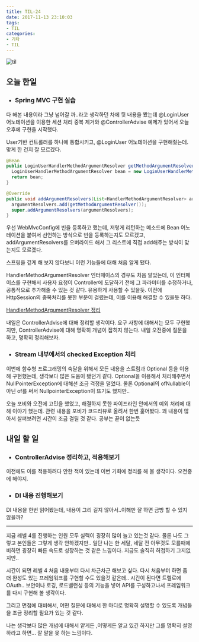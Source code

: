 ```yaml
---
title: TIL-24
date: 2017-11-13 23:10:03
tags:
- TIL
categories:
- 기타
- TIL
---
```


![til](/images/til/til.jpg)

## 오늘 한일



- ### Spring MVC 구현 실습

다 해본 내용이라 그냥 넘어갈 까..라고 생각하던 차에 뒷 내용을 봤는데 @LoginUser 어노테이션을 이용한 세션 처리 중복 제거와 @ControllerAdvise 예제가 있어서 오늘 오후에 구현을 시작했다.

User기반 컨트롤러를 하나에 통합시키고, @LoginUser 어노테이션을 구현해줬는데. 맞게 한 건지 잘 모르겠다.

```java
@Bean
public LoginUserHandlerMethodArgumentResolver getMethodArgumentResolver() {
  LoginUserHandlerMethodArgumentResolver bean = new LoginUserHandlerMethodArgumentResolver();
  return bean;
}

@Override
public void addArgumentResolvers(List<HandlerMethodArgumentResolver> argumentResolvers) {
  argumentResolvers.add(getMethodArgumentResolver());
  super.addArgumentResolvers(argumentResolvers);
}
```

우선 WebMvcConfig에 빈을 등록하고 했는데, 저렇게 리턴하는 메소드에 Bean 어노테이션을 붙여서 선언하는 방식으로 빈을 등록하는지도 모르겠고, addArgumentResolvers를 오버라이드 해서 그 리스트에 직접 add해주는 방식이 맞는지도 모르겠다.



스프링을 깊게 해 보지 않다보니 이런 기능들에 대해 처음 알게 됐다.

HandlerMethodArgumentResolver 인터페이스의 경우도 처음 알았는데, 이 인터페이스를 구현해서 사용자 요청이 Controller에 도달하기 전에 그 파라미터를 수정하거나, 공통적으로 추가해줄 수 있는 것 같다. 유용하게 사용할 수 있을듯. 이전에 HttpSession의 중복처리를 못한 부분이 걸렸는데, 이를 이용해 해결할 수 있을듯 하다.

[HandlerMethodArgumentResolver 정리](https://xmfpes.github.io/java/spring-resolver/)



내일은 ControllerAdvise에 대해 정리할 생각이다. 요구 사항에 대해서는 모두 구현했지만, ControllerAdvise에 대해 명확히 개념이 잡히지 않는다. 내일 오전중에 질문을 하고, 명확히 정리해보자.





- ### Stream 내부에서의 checked Exception 처리

이번에 함수형 프로그래밍의 숙달을 위해서 모든 내용을 스트림과 Optional 등을 이용해 구현했는데, 생각보다 많은 도움이 됐던거 같다. Optional을 이용해서 처리해주면서 NullPointerException에 대해선 조금 걱정을 덜었다. 물론 Optional의 ofNullable이 아닌 of를 써서 NullpointerException이 뜨기도 했지만.. 

오늘 포비와 오전에 고민을 했었고, 해결하지 못한 파이프라인 안에서의 예외 처리에 대해 이야기 했는데. 관련 내용을 포비가 코드리뷰로 올려서 한번 훑어봤다. 꽤 내용이 많아서 살펴보려면 시간이 조금 걸릴 것 같다. 공부는 끝이 없는듯



## 내일 할 일

- ### ControllerAdvise 정리하고, 적용해보기

이전에도 이를 적용하려다 안한 적이 있는데 이번 기회에 정리를 해 볼 생각이다. 오전중에 해야지.

- ### DI 내용 진행해보기

DI 내용을 한번 읽어봤는데, 내용이 그리 길지 않아서..이해만 잘 하면 금방 할 수 있지 않을까?



------



지금 레벨 4를 진행하는 인원 모두 실력이 굉장히 많이 늘고 있는것 같다. 물론 나도 그렇고 본인들은 그렇게 생각 안하겠지만.. 일단 나는 한 세달, 네달 전 아무것도 모를때에 비하면 굉장히 빠른 속도로 성장하는 것 같은 느낌이다. 지금도 솔직히 허접하기 그지없지만..

시간이 되면 레벨 4 처음 내용부터 다시 차근차근 해보고 싶다. 다시 처음부터 하면 좀 더 완성도 있는 프레임워크를 구현할 수도 있을것 같은데.. 시간이 된다면 트렐로에 OAuth.. 보안이나 로깅, 로드밸런싱 등의 기능을 넣어 API를 구성하고나서 프레임워크를 다시 구현해 볼 생각이다.



그리고 면접에 대비해서, 어떤 질문에 대해서 한 마디로 명확히 설명할 수 있도록 개념들을 조금 정리할 필요가 있는 것 같다.

나는 생각보다 많은 개념에 대해서 얕게든 ,어떻게든 알고 있긴 하지만 그를 명확히 설명하라고 하면... 잘 말을 못 하는 느낌이다.